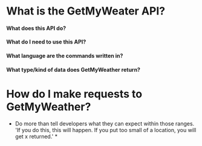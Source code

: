 # What is the GetMyWeater API?

#### What does this API do?

#### What do I need to use this API?

#### What language are the commands written in?

#### What type/kind of data does GetMyWeather return?



# How do I make requests to GetMyWeather?

* Do more than tell developers what they can expect within those ranges.
'If you do this, this will happen. If you put too small of a location, you will get x returned.' *

